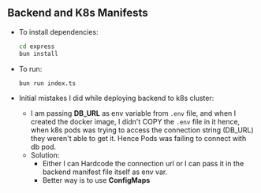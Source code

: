 ## Backend and K8s Manifests

- To install dependencies:

    ```sh
    cd express
    bun install
    ```

- To run:

    ```sh
    bun run index.ts
    ```

- Initial mistakes I did while deploying backend to k8s cluster:
  - I am passing **DB_URL** as env variable from `.env` file, and when I created the docker image, I didn't COPY the `.env` file in it hence, when k8s pods was trying to access the connection string (DB_URL) they weren't able to get it. Hence Pods was failing to connect with db pod.
  - Solution:
    - Either I can Hardcode the connection url or I can pass it in the backend manifest file itself as env var.
    - Better way is to use **ConfigMaps**
